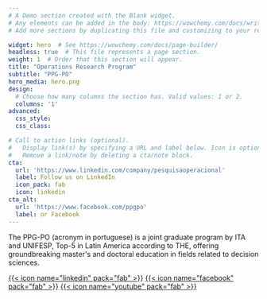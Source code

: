 ```yaml
---
# A Demo section created with the Blank widget.
# Any elements can be added in the body: https://wowchemy.com/docs/writing-markdown-latex/
# Add more sections by duplicating this file and customizing to your requirements.

widget: hero  # See https://wowchemy.com/docs/page-builder/
headless: true  # This file represents a page section.
weight: 1  # Order that this section will appear.
title: "Operations Research Program"
subtitle: "PPG-PO"
hero_media: hero.png
design:
  # Choose how many columns the section has. Valid values: 1 or 2.
  columns: '1'
advanced:
  css_style:
  css_class:

# Call to action links (optional).
#   Display link(s) by specifying a URL and label below. Icon is optional for `cta`.
#   Remove a link/note by deleting a cta/note block.
cta:
  url: 'https://www.linkedin.com/company/pesquisaoperacional'
  label: Follow us on LinkedIn
  icon_pack: fab
  icon: linkedin
cta_alt:
  url: 'https://www.facebook.com/ppgpo'
  label: or Facebook
---
```


The PPG-PO (acronym in portuguese) is a joint graduate program by ITA and UNIFESP, Top-5 in Latin America according to THE, offering groundbreaking master's and doctoral education in fields related to decision sciences.

[{{< icon name="linkedin" pack="fab" >}}](https://www.linkedin.com/company/pesquisaoperacional/)
[{{< icon name="facebook" pack="fab" >}}](https://www.facebook.com/ppgpo/)
[{{< icon name="youtube" pack="fab" >}}](https://www.youtube.com/channel/UCIK5LdfwflITuOe76vQT_oA)
